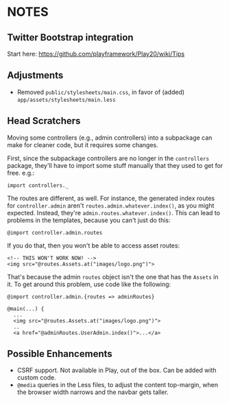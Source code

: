 # NOTES

## Twitter Bootstrap integration

Start here: <https://github.com/playframework/Play20/wiki/Tips>

## Adjustments

* Removed `public/stylesheets/main.css`, in favor of (added)
  `app/assets/stylesheets/main.less`

## Head Scratchers

Moving some controllers (e.g., admin controllers) into a subpackage can make
for cleaner code, but it requires some changes.

First, since the subpackage controllers are no longer in the `controllers`
package, they'll have to import some stuff manually that they used to get
for free. e.g.:

    import controllers._

The routes are different, as well. For instance, the generated index routes for
`controller.admin` aren't `routes.admin.whatever.index()`, as you might
expected. Instead, they're `admin.routes.whatever.index()`. This can lead
to problems in the templates, because you can't just do this:

    @import controller.admin.routes

If you do that, then you won't be able to access asset routes:

    <!-- THIS WON'T WORK NOW! -->
    <img src="@routes.Assets.at("images/logo.png")">

That's because the admin `routes` object isn't the one that has the
`Assets` in it. To get around this problem, use code like the following:

    @import controller.admin.{routes => adminRoutes}

    @main(...) {
      ...
      <img src="@routes.Assets.at("images/logo.png")">
      ..
      <a href="@adminRoutes.UserAdmin.index()">...</a>

## Possible Enhancements

* CSRF support. Not available in Play, out of the box. Can be added with
  custom code.
* `@media` queries in the Less files, to adjust the content top-margin,
  when the browser width narrows and the navbar gets taller.
